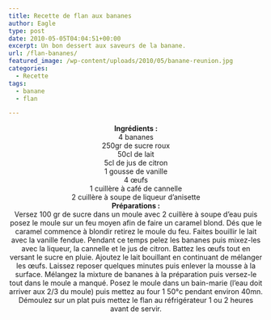 ```yaml
---
title: Recette de flan aux bananes
author: Eagle
type: post
date: 2010-05-05T04:04:51+00:00
excerpt: Un bon dessert aux saveurs de la banane.
url: /flan-bananes/
featured_image: /wp-content/uploads/2010/05/banane-reunion.jpg
categories:
  - Recette
tags:
  - banane
  - flan

---
```

<center>
  <strong>Ingrédients : </strong>
</center>


  


<center>
  4 bananes<br /> 250gr de sucre roux<br /> 50cl de lait<br /> 5cl de jus de citron<br /> 1 gousse de vanille<br /> 4 œufs<br /> 1 cuillère à café de cannelle<br /> 2 cuillère à soupe de liqueur d&rsquo;anisette
</center>


  


<center>
  <strong>Préparations :</strong>
</center>


  


<center>
  Versez 100 gr de sucre dans un moule avec 2 cuillère à soupe d&rsquo;eau puis posez le moule sur un feu moyen afin de faire un caramel blond. Dés que le caramel commence à blondir retirez le moule du feu. Faites bouillir le lait avec la vanille fendue. Pendant ce temps pelez les bananes puis mixez-les avec la liqueur, la cannelle et le jus de citron. Battez les œufs tout en versant le sucre en pluie. Ajoutez le lait bouillant en continuant de mélanger les œufs. Laissez reposer quelques minutes puis enlever la mousse à la surface. Mélangez la mixture de bananes à la préparation puis versez-le tout dans le moule a manqué. Posez le moule dans un bain-marie (l&rsquo;eau doit arriver aux 2/3 du moule) puis mettez au four 1 50°c pendant environ 40mn. Démoulez sur un plat puis mettez le flan au réfrigérateur 1 ou 2 heures avant de servir.
</center>